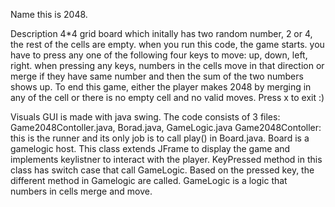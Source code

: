 Name
this is 2048.

Description
4*4 grid board which initally has two random number, 2 or 4, the rest of the cells are empty.
when you run this code, the game starts.
you have to press any one of the following four keys to move: up, down, left, right.
when pressing any keys, numbers in the cells move in that direction or merge if they have same number and then the sum of the two numbers shows up.
To end this game, either the player makes 2048 by merging in any of the cell or there is no empty cell and no valid moves.
Press x to exit :)

Visuals
GUI is made with java swing.
The code consists of 3 files: Game2048Contoller.java, Borad.java, GameLogic.java
Game2048Contoller: this is the runner and its only job is to call play() in Board.java.
Board is a gamelogic host. This class extends JFrame to display the game and implements keylistner to interact with the player.
KeyPressed method in this class has switch case that call GameLogic. Based on the pressed key, the different method in Gamelogic are called.
GameLogic is a logic that numbers in cells merge and move.
